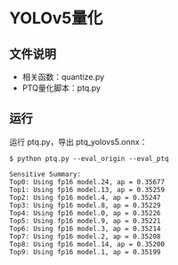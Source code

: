 
# YOLOv5量化
## 文件说明
- 相关函数：quantize.py
- PTQ量化脚本：ptq.py

## 运行
运行 ptq.py，导出 ptq_yolovs5.onnx： 
```shell
$ python ptq.py --eval_origin --eval_ptq

Sensitive Summary:
Top0: Using fp16 model.24, ap = 0.35677
Top1: Using fp16 model.13, ap = 0.35259
Top2: Using fp16 model.4, ap = 0.35247
Top3: Using fp16 model.8, ap = 0.35229
Top4: Using fp16 model.0, ap = 0.35226
Top5: Using fp16 model.9, ap = 0.35221
Top6: Using fp16 model.3, ap = 0.35214
Top7: Using fp16 model.2, ap = 0.35208
Top8: Using fp16 model.14, ap = 0.35200
Top9: Using fp16 model.1, ap = 0.35199
```